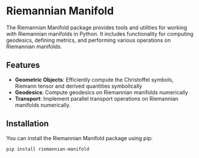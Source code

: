 # Riemannian Manifold

The Riemannian Manifold package provides tools and utilities for working with Riemannian manifolds in Python. It includes functionality for computing geodesics, defining metrics, and performing various operations on Riemannian manifolds.

## Features

- **Geometric Objects**: Efficiently compute the Christoffel symbols, Riemann tensor and derived quantities symbolically
- **Geodesics**: Compute geodesics on Riemannian manifolds numerically
- **Transport**: Implement parallel transport operations on Riemannian manifolds numerically.

## Installation

You can install the Riemannian Manifold package using pip:

```bash
pip install riemannian-manifold
````

